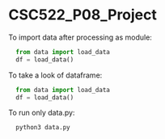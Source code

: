 # CSC522_P08_Project

To import data after processing as module:
```python
  from data import load_data
  df = load_data()
```
To take a look of dataframe:
```python
  from data import load_data
  df = load_data()
```
To run only data.py:
```
  python3 data.py
```
